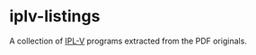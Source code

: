 # iplv-listings

A collection of
[IPL-V](https://en.wikipedia.org/wiki/Information_Processing_Language)
programs extracted from the PDF originals.

